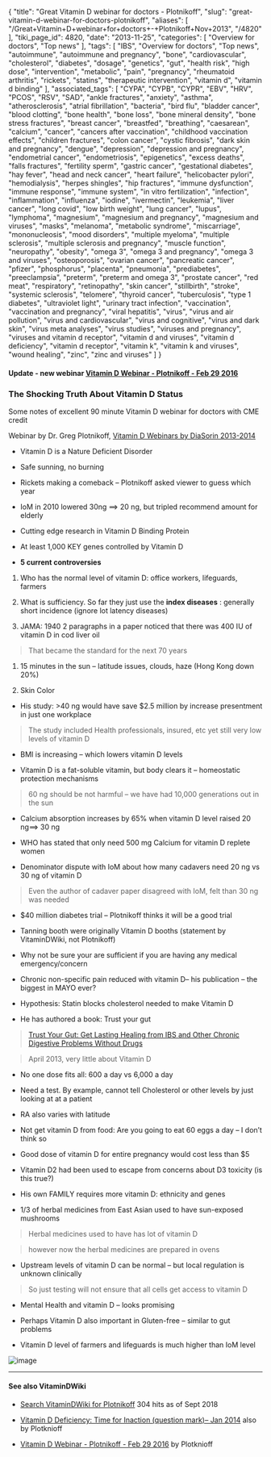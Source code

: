 {
    "title": "Great Vitamin D webinar for doctors - Plotnikoff",
    "slug": "great-vitamin-d-webinar-for-doctors-plotnikoff",
    "aliases": [
        "/Great+Vitamin+D+webinar+for+doctors+-+Plotnikoff+Nov+2013",
        "/4820"
    ],
    "tiki_page_id": 4820,
    "date": "2013-11-25",
    "categories": [
        "Overview for doctors",
        "Top news"
    ],
    "tags": [
        "IBS",
        "Overview for doctors",
        "Top news",
        "autoimmune",
        "autoimmune and pregnancy",
        "bone",
        "cardiovascular",
        "cholesterol",
        "diabetes",
        "dosage",
        "genetics",
        "gut",
        "health risk",
        "high dose",
        "intervention",
        "metabolic",
        "pain",
        "pregnancy",
        "rheumatoid arthritis",
        "rickets",
        "statins",
        "therapeutic intervention",
        "vitamin d",
        "vitamin d binding"
    ],
    "associated_tags": [
        "CYPA",
        "CYPB",
        "CYPR",
        "EBV",
        "HRV",
        "PCOS",
        "RSV",
        "SAD",
        "ankle fractures",
        "anxiety",
        "asthma",
        "atherosclerosis",
        "atrial fibrillation",
        "bacteria",
        "bird flu",
        "bladder cancer",
        "blood clotting",
        "bone health",
        "bone loss",
        "bone mineral density",
        "bone stress fractures",
        "breast cancer",
        "breastfed",
        "breathing",
        "caesarean",
        "calcium",
        "cancer",
        "cancers after vaccination",
        "childhood vaccination effects",
        "children fractures",
        "colon cancer",
        "cystic fibrosis",
        "dark skin and pregnancy",
        "dengue",
        "depression",
        "depression and pregnancy",
        "endometrial cancer",
        "endometriosis",
        "epigenetics",
        "excess deaths",
        "falls fractures",
        "fertility sperm",
        "gastric cancer",
        "gestational diabetes",
        "hay fever",
        "head and neck cancer",
        "heart failure",
        "helicobacter pylori",
        "hemodialysis",
        "herpes shingles",
        "hip fractures",
        "immune dysfunction",
        "immune response",
        "immune system",
        "in vitro fertilization",
        "infection",
        "inflammation",
        "influenza",
        "iodine",
        "ivermectin",
        "leukemia",
        "liver cancer",
        "long covid",
        "low birth weight",
        "lung cancer",
        "lupus",
        "lymphoma",
        "magnesium",
        "magnesium and pregnancy",
        "magnesium and viruses",
        "masks",
        "melanoma",
        "metabolic syndrome",
        "miscarriage",
        "mononucleosis",
        "mood disorders",
        "multiple myeloma",
        "multiple sclerosis",
        "multiple sclerosis and pregnancy",
        "muscle function",
        "neuropathy",
        "obesity",
        "omega 3",
        "omega 3 and pregnancy",
        "omega 3 and viruses",
        "osteoporosis",
        "ovarian cancer",
        "pancreatic cancer",
        "pfizer",
        "phosphorus",
        "placenta",
        "pneumonia",
        "prediabetes",
        "preeclampsia",
        "preterm",
        "preterm and omega 3",
        "prostate cancer",
        "red meat",
        "respiratory",
        "retinopathy",
        "skin cancer",
        "stillbirth",
        "stroke",
        "systemic sclerosis",
        "telomere",
        "thyroid cancer",
        "tuberculosis",
        "type 1 diabetes",
        "ultraviolet light",
        "urinary tract infection",
        "vaccination",
        "vaccination and pregnancy",
        "viral hepatitis",
        "virus",
        "virus and air pollution",
        "virus and cardiovascular",
        "virus and cognitive",
        "virus and dark skin",
        "virus meta analyses",
        "virus studies",
        "viruses and pregnancy",
        "viruses and vitamin d receptor",
        "vitamin d and viruses",
        "vitamin d deficiency",
        "vitamin d receptor",
        "vitamin k",
        "vitamin k and viruses",
        "wound healing",
        "zinc",
        "zinc and viruses"
    ]
}


#### Update - new webinar [Vitamin D Webinar - Plotnikoff - Feb 29 2016](/tags/vitamin-d-webinar-plotnikoff-feb-29-2016.html)

### The Shocking Truth About Vitamin D Status

Some notes of excellent 90 minute Vitamin D webinar for doctors with CME credit

Webinar by Dr. Greg Plotnikoff, [Vitamin D Webinars by DiaSorin 2013-2014](/posts/vitamin-d-webinars-by-diasorin-2013-2014)

* Vitamin D is a Nature Deficient Disorder

* Safe sunning, no burning

* Rickets making a comeback – Plotnikoff asked viewer to guess which year

* IoM  in 2010 lowered 30ng ==> 20 ng, but tripled recommend amount for elderly

* Cutting edge research in Vitamin D Binding Protein

* At least 1,000 KEY genes controlled by Vitamin D

*  **5 current controversies** 

1. Who has the normal level of vitamin D: office workers, lifeguards, farmers

1. What is sufficiency. So far they just use the  **index diseases** : generally short incidence (ignore lot latency diseases)

1. JAMA: 1940 2 paragraphs in a paper noticed that there was  400 IU of vitamin D in cod liver oil 

> That became the standard for the next 70 years

1. 15 minutes in the sun – latitude issues, clouds, haze (Hong Kong down 20%)

1. Skin Color

* His study: >40 ng would have save $2.5 million  by increase presentment in just one workplace 

> The study included Health professionals, insured, etc  yet still very low levels of vitamin D

* BMI is increasing – which lowers vitamin D levels

* Vitamin D is a fat-soluble vitamin, but body clears it – homeostatic protection mechanisms

> 60 ng should be not harmful – we have had 10,000 generations out in the sun

* Calcium absorption increases by 65% when vitamin D level raised 20 ng==> 30 ng

* WHO has stated that only need 500 mg Calcium for vitamin D replete women 

* Denominator dispute with IoM about how many cadavers need 20 ng vs 30 ng of vitamin D

> Even the author of cadaver paper disagreed with IoM, felt than 30 ng was needed

* $40 million diabetes trial – Plotnikoff thinks it will be a good trial

* Tanning booth were originally Vitamin D booths (statement by VitaminDWiki, not Plotnikoff)

* Why not be sure your are sufficient if you are having any medical emergency/concern

* Chronic non-specific pain reduced with vitamin D– his publication – the biggest in MAYO ever?

* Hypothesis: Statin blocks cholesterol needed to make Vitamin D

* He has authored a book: Trust your gut 

> [Trust Your Gut: Get Lasting Healing from IBS and Other Chronic Digestive Problems Without Drugs](http://smile.amazon.com/Trust-Your-Gut-Digestive-Problems/dp/1573245887/ref=sr_1_1?ie=UTF8&qid=1451916724&sr=8-1&keywords=Trust+your+gut) 

> April 2013, very little about Vitamin D

* No one dose fits all:  600 a day vs 6,000 a day

* Need a test.  By example, cannot tell Cholesterol  or other levels  by just looking at at a patient

* RA also varies with latitude

* Not get vitamin D from food: Are you going to eat 60 eggs a day – I don’t think so

* Good dose of vitamin D for entire pregnancy would cost less than $5

* Vitamin D2 had been used to escape from concerns about D3 toxicity (is this true?)

* His own FAMILY requires more vitamin D: ethnicity and genes

* 1/3 of herbal medicines from East Asian used to have sun-exposed mushrooms

> Herbal medicines used to have has lot of vitamin D

> however now the herbal medicines are prepared in ovens

* Upstream levels of vitamin D can be normal – but local regulation is unknown clinically

> So just testing will not ensure that all cells get access to vitamin D

* Mental Health and vitamin D – looks promising

* Perhaps Vitamin D also important in Gluten-free – similar to gut problems

* Vitamin D level of farmers and lifeguards is much higher than IoM level

<img src="https://d378j1rmrlek7x.cloudfront.net/attachments/jpeg/greg-outdoor.jpg" alt="image">

---

#### See also VitaminDWiki

* [Search VitaminDWiki for Plotnikoff](https://www.VitaminDWiki.com/Search+Results?hl=en&oe=UTF-8&ie=UTF-8&btnG=Google+Search&googles.x=0&googles.y=0&q=Plotnikoff&domains=VitaminDWiki.com&sitesearch=VitaminDWiki.com%20) 304 hits as of Sept 2018

* [Vitamin D Deficiency: Time for Inaction (question mark)– Jan 2014](/posts/vitamin-d-deficiency-time-for-inaction-question-mark) also by Plotknioff

* [Vitamin D Webinar - Plotnikoff - Feb 29 2016](/tags/vitamin-d-webinar-plotnikoff-feb-29-2016.html) by Plotknioff